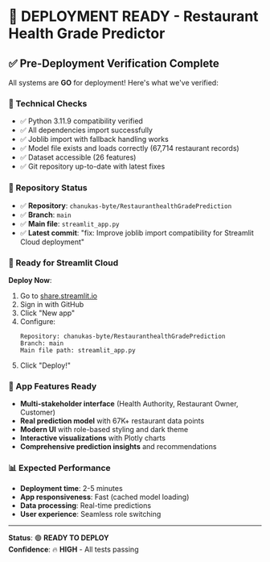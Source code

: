 # 🎉 DEPLOYMENT READY - Restaurant Health Grade Predictor

## ✅ Pre-Deployment Verification Complete

All systems are **GO** for deployment! Here's what we've verified:

### 🔧 Technical Checks
- ✅ Python 3.11.9 compatibility verified
- ✅ All dependencies import successfully  
- ✅ Joblib import with fallback handling works
- ✅ Model file exists and loads correctly (67,714 restaurant records)
- ✅ Dataset accessible (26 features)
- ✅ Git repository up-to-date with latest fixes

### 📁 Repository Status
- ✅ **Repository**: `chanukas-byte/RestauranthealthGradePrediction`
- ✅ **Branch**: `main` 
- ✅ **Main file**: `streamlit_app.py`
- ✅ **Latest commit**: "fix: Improve joblib import compatibility for Streamlit Cloud deployment"

### 🚀 Ready for Streamlit Cloud

**Deploy Now**: 
1. Go to [share.streamlit.io](https://share.streamlit.io)
2. Sign in with GitHub
3. Click "New app"
4. Configure:
   ```
   Repository: chanukas-byte/RestauranthealthGradePrediction
   Branch: main
   Main file path: streamlit_app.py
   ```
5. Click "Deploy!"

### 🎯 App Features Ready
- **Multi-stakeholder interface** (Health Authority, Restaurant Owner, Customer)
- **Real prediction model** with 67K+ restaurant data points
- **Modern UI** with role-based styling and dark theme
- **Interactive visualizations** with Plotly charts
- **Comprehensive prediction insights** and recommendations

### 📊 Expected Performance
- **Deployment time**: 2-5 minutes
- **App responsiveness**: Fast (cached model loading)
- **Data processing**: Real-time predictions
- **User experience**: Seamless role switching

---
**Status**: 🟢 **READY TO DEPLOY**  
**Confidence**: 🔥 **HIGH** - All tests passing
